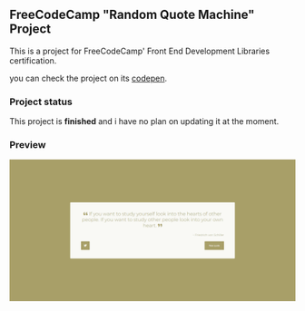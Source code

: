 ## FreeCodeCamp "Random Quote Machine" Project
This is a project for FreeCodeCamp' Front End Development Libraries certification.

you can check the project on its [codepen](https://codepen.io/andresprza/full/rNdMwmR).

### Project status
This project is **finished** and i have no plan on updating it at the moment.

### Preview
![image](./RandomQuoteMachine_ScreenShot.png)
